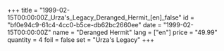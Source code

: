 +++
title = "1999-02-15T00:00:00Z_Urza's_Legacy_Deranged_Hermit_[en]_false"
id = "bf0e94c9-61c4-4cc0-b5ce-db62bc2660ee"
date = "1999-02-15T00:00:00Z"
name = "Deranged Hermit"
lang = ["en"]
price = "49.99"
quantity = 4
foil = false
set = "Urza's Legacy"
+++
